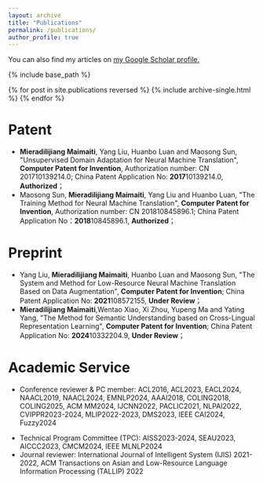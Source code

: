 ```yaml
---
layout: archive
title: "Publications"
permalink: /publications/
author_profile: true
---
```


<!-- {% if author.googlescholar %} -->
  You can also find my articles on <u><a href="https://scholar.google.com/citations?user=NaN6LowAAAAJ&hl=en">my Google Scholar profile</a>.</u>
<!-- {% endif %} -->

{% include base_path %}

{% for post in site.publications reversed %}
  {% include archive-single.html %}
{% endfor %}

Patent
======
* __Mieradilijiang Maimaiti__, Yang Liu, Huanbo Luan and Maosong Sun, "Unsupervised Domain Adaptation for Neural Machine Translation", __Computer Patent for Invention__, Authorization number: CN 201710139214.0; China Patent Application No: **2017**10139214.0, __Authorized__；
* Maosong Sun, __Mieradilijiang Maimaiti__, Yang Liu and Huanbo Luan, "The Training Method for Neural Machine Translation", __Computer Patent for Invention__, Authorization number: CN 201810845896.1; China Patent Application No：**2018**10845896.1, __Authorized__；

Preprint
======
* Yang Liu, __Mieradilijiang Maimaiti__, Huanbo Luan and Maosong Sun, "The System and Method for Low-Resource Neural Machine Translation Based on Data Augmentation", __Computer Patent for Invention__; China Patent Application No: **2021**108572155, __Under Review__；
* __Mieradilijiang Maimaiti__,Wentao Xiao, Xi Zhou, Yupeng Ma and Yating Yang, "The Method for Semantic Understanding based on Cross-Lingual Representation Learning", __Computer Patent for Invention__; China Patent Application No: **2024**10332204.9, __Under Review__；

Academic Service
======
<!-- * Conference reviewer & PC member: ACL2016, ACL2023-2024, AAAI2018, COLING2018, NAACL2019, PACLIC2021, IJCNN2022, NLPAI2022, CVIPPR2023-2024, AIFZ2023, NLDM2023, MLIP2022-2023, DMS2023, COMSAP2023, NLTM2024, ALMLA2024, ITEORY2023, SEMIT2023, SIPR2023, AIAA2023, EDUTEC2024, AIFU2024, MLSC2024, CSML2024   -->
* Conference reviewer & PC member: ACL2016, ACL2023, EACL2024, NAACL2019, NAACL2024, EMNLP2024, AAAI2018, COLING2018, COLING2025, ACM MM2024, IJCNN2022, PACLIC2021, NLPAI2022, CVIPPR2023-2024, MLIP2022-2023, DMS2023, IEEE CAI2024, Fuzzy2024
<!-- * Technical Program Committee (TPC): ADMIT2022-2024, AMLIT2023, ACDP2023-2024, AIMLR2023, CSSE2023, AISS2023-2024, ACAI2023, MLAMDA2023, AACIP2023, ACAI2023, DMCSE2023, SEAU2023, CACML2024, CMCM2024, DSML2023, CNIOT2023, MICML2023, APIT 2024, CCRIS 2024 -->
* Technical Program Committee (TPC): AISS2023-2024, SEAU2023, AICCC2023, CMCM2024, IEEE MLNLP2024
* Journal reviewer: International Journal of Intelligent System (IJIS) 2021-2022, ACM Transactions on Asian and Low-Resource Language Information Processing (TALLIP) 2022
